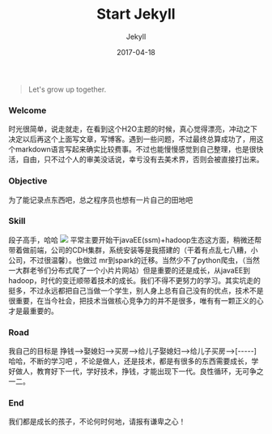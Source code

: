 ﻿---
layout: post
title: 'Start Jekyll'
date: 2017-04-18
author: Jekyll
tags: live
---
> Let's grow up together.
### Welcome
时光很简单，说走就走，在看到这个H2O主题的时候，真心觉得漂亮，冲动之下决定以后再这个上面写文章，写博客。遇到一些问题，不过最终总算成功了，用这个markdown语言写起来确实比较费事。不过也能慢慢感觉到自己整理，也是很快活，自由，只不过个人的审美没话说，幸亏没有去美术界，否则会被直接打出来。
### Objective
为了能记录点东西吧，总之程序员也想有一片自己的田地吧
### Skill
段子高手，哈哈
![](http://pk8c8g6fh.bkt.clouddn.com/2017-04-19-start_jekyll.jpg)
平常主要开始干javaEE(ssm)+hadoop生态这方面，稍微还帮带着做前端，公司的CDH集群，系统安装等是我搭建的（干着有点乱七八糟，小公司，不过很温馨）。也做过 mr到spark的迁移。当然少不了python爬虫，（当然一大群老爷们分布式爬了一个小片片网站）但是重要的还是成长，从javaEE到hadoop，时代的变迁顺带着技术的成长。我们不得不更努力的学习。其实坑走的挺多，不过永远都把自己当做一个学生，别人身上总有自己没有的优点，技术不是很重要，在当今社会，把技术当做核心竞争力的并不是很多，唯有有一颗正义的心才是最重要的。
### Road
我自己的目标是 挣钱-->娶媳妇-->买房-->给儿子娶媳妇-->给儿子买房-->[-----]
哈哈，不断的学习吧 ，不论是做人，还是技术，都是有很多的东西需要成长，学好做人，教育好下一代，学好技术，挣钱，才能出现下一代。良性循环，无可争之一二。
### End
我们都是成长的孩子，不论何时何地，请报有谦卑之心！
